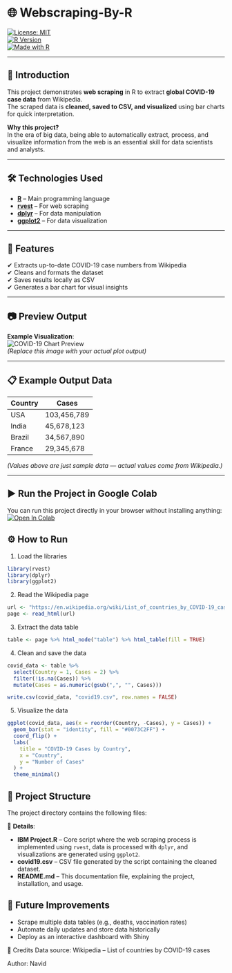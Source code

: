 # 🌐 Webscraping-By-R

[![License: MIT](https://img.shields.io/badge/License-MIT-blue.svg)](https://opensource.org/licenses/MIT)  
[![R Version](https://img.shields.io/badge/R-%3E%3D%204.0.0-blue.svg)](https://cran.r-project.org/)  
[![Made with R](https://img.shields.io/badge/Made%20with-R-blue?logo=r&logoColor=white)](https://www.r-project.org/)

---

## 📖 Introduction

This project demonstrates **web scraping** in R to extract **global COVID-19 case data** from Wikipedia.  
The scraped data is **cleaned, saved to CSV, and visualized** using bar charts for quick interpretation.  

**Why this project?**  
In the era of big data, being able to automatically extract, process, and visualize information from the web is an essential skill for data scientists and analysts.

---

## 🛠 Technologies Used

- **[R](https://www.r-project.org/)** – Main programming language  
- **[rvest](https://cran.r-project.org/web/packages/rvest/index.html)** – For web scraping  
- **[dplyr](https://dplyr.tidyverse.org/)** – For data manipulation  
- **[ggplot2](https://ggplot2.tidyverse.org/)** – For data visualization  

---

## 🚀 Features

✔ Extracts up-to-date COVID-19 case numbers from Wikipedia  
✔ Cleans and formats the dataset  
✔ Saves results locally as CSV  
✔ Generates a bar chart for visual insights  

---

## 📷 Preview Output

**Example Visualization**:  
![COVID-19 Chart Preview](assets/preview_chart.png)  
*(Replace this image with your actual plot output)*  

---

## 📋 Example Output Data

| Country     | Cases       |
|-------------|------------|
| USA         | 103,456,789|
| India       | 45,678,123 |
| Brazil      | 34,567,890 |
| France      | 29,345,678 |

*(Values above are just sample data — actual values come from Wikipedia.)*

---


## ▶️ Run the Project in Google Colab

You can run this project directly in your browser without installing anything:  
[![Open In Colab](https://colab.research.google.com/assets/colab-badge.svg)](YOUR_COLAB_NOTEBOOK_LINK)



## ⚙️ How to Run
1. Load the libraries

```r
library(rvest)
library(dplyr)
library(ggplot2)
```
2. Read the Wikipedia page
   
```r
url <- "https://en.wikipedia.org/wiki/List_of_countries_by_COVID-19_cases"
page <- read_html(url)

```
  
3. Extract the data table

```r
table <- page %>% html_node("table") %>% html_table(fill = TRUE)
```

4. Clean and save the data

```r
covid_data <- table %>%
  select(Country = 1, Cases = 2) %>%
  filter(!is.na(Cases)) %>%
  mutate(Cases = as.numeric(gsub(",", "", Cases)))

write.csv(covid_data, "covid19.csv", row.names = FALSE)

```

5. Visualize the data
   
```r
ggplot(covid_data, aes(x = reorder(Country, -Cases), y = Cases)) +
  geom_bar(stat = "identity", fill = "#0073C2FF") +
  coord_flip() +
  labs(
    title = "COVID-19 Cases by Country",
    x = "Country",
    y = "Number of Cases"
  ) +
  theme_minimal()


```

## 📂 Project Structure

The project directory contains the following files:



📌 **Details**:  
- **IBM Project.R** – Core script where the web scraping process is implemented using `rvest`, data is processed with `dplyr`, and visualizations are generated using `ggplot2`.  
- **covid19.csv** – CSV file generated by the script containing the cleaned dataset.  
- **README.md** – This documentation file, explaining the project, installation, and usage.  


## 🔮 Future Improvements
- Scrape multiple data tables (e.g., deaths, vaccination rates)
- Automate daily updates and store data historically
- Deploy as an interactive dashboard with Shiny

🙏 Credits
Data source: Wikipedia – List of countries by COVID-19 cases

Author: Navid
